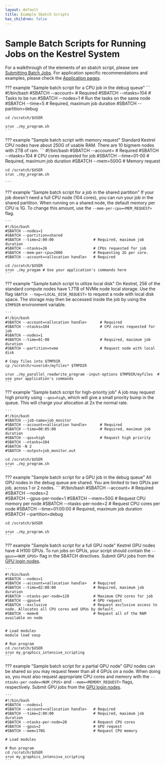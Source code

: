 ```yaml
---
layout: default
title: Example Sbatch Scripts
has_children: false
---
```

# Sample Batch Scripts for Running Jobs on the Kestrel System

For a walkthrough of the elements of an sbatch script, please see [Submitting Batch Jobs](../../../Slurm/batch_jobs.md). For application specific recommendations and examples, please check the [Application pages](../../../Applications/index.md). 

??? example "Sample batch script for a CPU job in the debug queue"
    ```
    #!/bin/bash 
    #SBATCH --account=<allocation handle>   # Required
    #SBATCH --ntasks=104                    # Tasks to be run 
    #SBATCH --nodes=1                       # Run the tasks on the same node 
    #SBATCH --time=5                        # Required, maximum job duration 
    #SBATCH --partition=debug 

    cd /scratch/$USER 

    srun ./my_program.sh
    ```

??? example "Sample batch script with memory request"
    Standard Kestrel CPU nodes have about 250G of usable RAM. There are 10 bigmem nodes with 2TB of ram. 
    ```
    #!/bin/bash 
    #SBATCH --account=<allocation handle>   # Required 
    #SBATCH --ntasks=104                    # CPU cores requested for job 
    #SBATCH --time=01-00                    # Required, maximum job duration
    #SBATCH --mem=500G                      # Memory request


    cd /scratch/$USER 
    srun ./my_program.sh
 
    ```

??? example "Sample batch script for a job in the shared partition"
    If your job doesn't need a full CPU node (104 cores), you can run your job in the shared partition. When running on a shared node, the default memory per CPU is 1G. To change this amount, use the `--mem-per-cpu=<MEM_REQUEST>` flag.

    ```
    #!/bin/bash
    #SBATCH --nodes=1 
    #SBATCH --partition=shared         
    #SBATCH --time=2:00:00                  # Required, maximum job duration
    #SBATCH --ntasks=26                     # CPUs requested for job 
    #SBATCH --mem-per-cpu=2000              # Requesting 2G per core.
    #SBATCH --account=<allocation handle>   # Required 

    cd /scratch/$USER 
    srun ./my_progam # Use your application's commands here  
    ```



??? example "Sample batch script to utilize local disk"
    On Kestrel, 256 of the standard compute nodes have 1.7TB of NVMe node local storage. Use the flag `SBATCH --tmp=<LOCAL_DISK_REQUEST>` to request a node with local disk space. The storage may then be accessed inside the job by using the `$TMPDIR` environment variable.

    ```
    #!/bin/bash 
    #SBATCH --account=<allocation handle>      # Required 
    #SBATCH --ntasks=104                       # CPU cores requested for job 
    #SBATCH --nodes=1                  
    #SBATCH --time=01-00                       # Required, maximum job duration
    #SBATCH --partition=nvme                   # Request node with local disk

    # Copy files into $TMPDIR 
    cp /scratch/<userid>/myfiles* $TMPDIR 

    srun ./my_parallel_readwrite_program -input-options $TMPDIR/myfiles  # use your application's commands  
    ```

??? example "Sample batch script for high-priority job"
    A job may request high priority using `--qos=high`, which will give a small priority bump in the queue. This will charge your allocation at 2x the normal rate. 

    ```
    #!/bin/bash
    #SBATCH --job-name=job_monitor
    #SBATCH --account=<allocation handle>      # Required     
    #SBATCH --time=00:05:00                    # Required, maximum job duration
    #SBATCH --qos=high                         # Request high priority
    #SBATCH --ntasks=104
    #SBATCH -N 2 
    #SBATCH --output=job_monitor.out 
    
    cd /scratch/$USER 
    srun ./my_program.sh
    ```

??? example "Sample batch script for a GPU job in the debug queue"
    All GPU nodes in the debug queue are shared.  You are limited to two GPUs per job, across 1 or 2 nodes. 
    ```
    #!/bin/bash 
    #SBATCH --account=<allocation handle>   # Required
    #SBATCH --nodes=2  
    #SBATCH --gpus-per-node=1
    #SBATCH --mem=50G                       # Request CPU memory per node 
    #SBATCH --ntasks-per-node=2             # Request CPU cores per node
    #SBATCH --time=01:00:00                 # Required, maximum job duration 
    #SBATCH --partition=debug 

    cd /scratch/$USER 

    srun ./my_program.sh
    ```
??? example "Sample batch script for a full GPU node"
    Kestrel GPU nodes have 4 H100 GPUs. To run jobs on GPUs, your script should contain the `--gpus=<NUM_GPUS>` flag in the SBATCH directives.
    Submit GPU jobs from the [GPU login nodes](../index.md).

    ```
    #!/bin/bash
    #SBATCH --nodes=1
    #SBATCH --account=<allocation handle>   # Required 
    #SBATCH --time=02:00:00                 # Required, maximum job duration
    #SBATCH --ntasks-per-node=128           # Maximum CPU cores for job 
    #SBATCH --gpus=4                        # GPU request 
    #SBATCH --exclusive                     # Request exclusive access to node. Allocates all CPU cores and GPUs by default.  
    #SBATCH --mem=0                         # Request all of the RAM available on node


    # Load modules
    module load vasp

    # Run program
    cd /scratch/$USER 
    srun my_graphics_intensive_scripting 
    ```

??? example "Sample batch script for a partial GPU node"
    GPU nodes can be shared so you may request fewer than all 4 GPUs on a node. When doing so, you must also request appropriate CPU cores and memory with the `--ntasks-per-node=<NUM_CPUS>` and `--mem=<MEMORY_REQUEST>` flags, respectively. Submit GPU jobs from the [GPU login nodes](../index.md).
    
    ```
    #!/bin/bash
    #SBATCH --nodes=1
    #SBATCH --account=<allocation handle>   # Required 
    #SBATCH --time=2:00:00                  # Required, maximum job duration
    #SBATCH --ntasks-per-node=20            # Request CPU cores 
    #SBATCH --gpus=2                        # GPU request 
    #SBATCH --mem=170G                      # Request CPU memory

    # Load modules
    
    # Run program
    cd /scratch/$USER 
    srun my_graphics_intensive_scripting 
    ```

